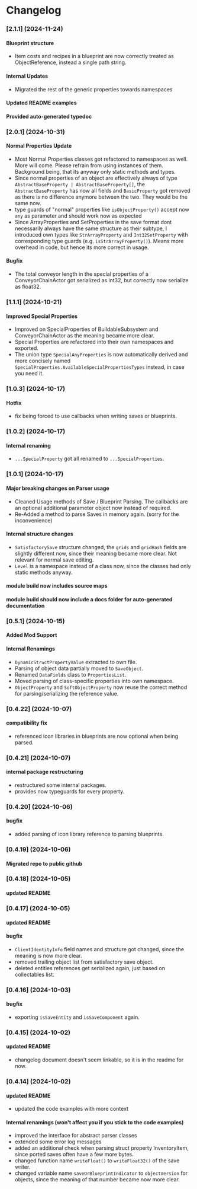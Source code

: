 
# Changelog
### [2.1.1] (2024-11-24)
#### Blueprint structure
* Item costs and recipes in a blueprint are now correctly treated as ObjectReference, instead a single path string.
#### Internal Updates
* Migrated the rest of the generic properties towards namespaces
#### Updated README examples
#### Provided auto-generated typedoc

### [2.0.1] (2024-10-31)
#### Normal Properties Update
* Most Normal Properties classes got refactored to namespaces as well. More will come. Please refrain from using instances of them. Background being, that its anyway only static methods and types.
* Since normal properties of an object are effectively always of type `AbstractBaseProperty | AbstractBaseProperty[]`, the `AbstractBaseProperty` has now all fields and `BasicProperty` got removed as there is no difference anymore between the two. They would be the same now.
* type guards of "normal" properties like `isObjectProperty()` accept now `any` as parameter and should work now as expected
* Since ArrayProperties and SetProperties in the save format dont necessarily always have the same structure as their subtype, I introduced own types like `StrArrayProperty` and `Int32SetProperty` with corresponding type guards (e.g. `isStrArrayProperty()`). Means more overhead in code, but hence its more correct in usage.
#### Bugfix
* The total conveyor length in the special properties of a ConveyorChainActor got serialized as int32, but correctly now serialize as float32.

### [1.1.1] (2024-10-21)
#### Improved Special Properties
* Improved on SpecialProperties of BuildableSubsystem and ConveyorChainActor as the meaning became more clear.
* Special Properties are refactored into their own namespaces and exported.
* The union type `SpecialAnyProperties` is now automatically derived and more concisely named `SpecialProperties.AvailableSpecialPropertiesTypes` instead, in case you need it.

### [1.0.3] (2024-10-17)
#### Hotfix
* fix being forced to use callbacks when writing saves or blueprints.

### [1.0.2] (2024-10-17)
#### Internal renaming
* `...SpecialProperty` got all renamed to `...SpecialProperties`.

### [1.0.1] (2024-10-17)
#### Major breaking changes on Parser usage
* Cleaned Usage methods of Save / Blueprint Parsing. The callbacks are an optional additional parameter object now instead of required.
* Re-Added a method to parse Saves in memory again. (sorry for the inconvenience)
#### Internal structure changes
* `SatisfactorySave` structure changed, the `grids` and `gridHash` fields are slightly different now, since their meaning became more clear. Not relevant for normal save editing.
* `Level` is a namespace instead of a class now, since the classes had only static methods anyway.
#### module build now includes source maps
#### module build should now include a docs folder for auto-generated documentation

### [0.5.1] (2024-10-15)
#### Added Mod Support
#### Internal Renamings
* `DynamicStructPropertyValue` extracted to own file.
* Parsing of object data partially moved to `SaveObject`.
* Renamed `DataFields` class to `PropertiesList`.
* Moved parsing of class-specific properties into own namespace.
* `ObjectProperty` and `SoftObjectProperty` now reuse the correct method for parsing/serializing the reference value.

### [0.4.22] (2024-10-07)
#### compatibility fix
* referenced icon libraries in blueprints are now optional when being parsed.

### [0.4.21] (2024-10-07)
#### internal package restructuring
* restructured some internal packages.
* provides now typeguards for every property.

### [0.4.20] (2024-10-06)
#### bugfix
* added parsing of icon library reference to parsing blueprints.

### [0.4.19] (2024-10-06)
#### Migrated repo to public github

### [0.4.18] (2024-10-05)
#### updated README

### [0.4.17] (2024-10-05)
#### updated README
#### bugfix
* `ClientIdentityInfo` field names and structure got changed, since the meaning is now more clear.
* removed trailing object list from satisfactory save object.
* deleted entities references get serialized again, just based on collectables list.

### [0.4.16] (2024-10-03)
#### bugfix
* exporting `isSaveEntity` and `isSaveComponent` again.

### [0.4.15] (2024-10-02)
#### updated README
* changelog document doesn't seem linkable, so it is in the readme for now.

### [0.4.14] (2024-10-02)
#### updated README
* updated the code examples with more context
#### Internal renamings (won't affect you if you stick to the code examples)
* improved the interface for abstract parser classes
* extended some error log messages
* added an additional check when parsing struct property InventoryItem, since ported saves often have a few more bytes.
* changed function name `writeFloat()` to `writeFloat32()` of the save writer.
* changed variable name `saveOrBlueprintIndicator` to `objectVersion` for objects, since the meaning of that number became now more clear.
